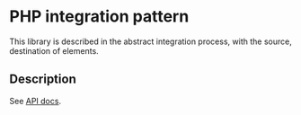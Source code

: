 # PHP integration pattern

This library is described in the abstract integration process, with the source, destination of elements.

## Description

See [API docs](https://gleb-mihalkov.github.io/php-integration-api/).